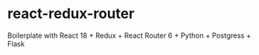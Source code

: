 # react-redux-router

Boilerplate with React 18 + Redux + React Router 6 + Python + Postgress + Flask
